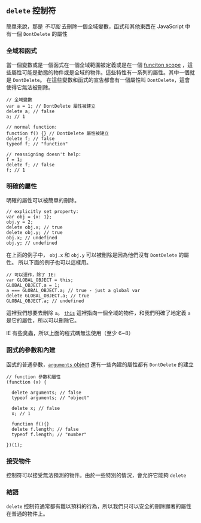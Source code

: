 ## `delete` 控制符

簡單來說，那是 *不可能* 去刪除一個全域變數，函式和其他東西在 JavaScript 中有一個 `DontDelete` 的屬性

### 全域和函式

當一個變數或是一個函式在一個全域範圍被定義或是在一個 [funciton scope](#function.scopes) ，這些屬性可能是動態的物件或是全域的物件。這些特性有一系列的屬性。其中一個就是 `DontDelete`。
在這些變數和函式的宣告都會有一個屬性叫 `DontDelete`，這會使得它無法被刪除。

    // 全域變數
    var a = 1; // DontDelete 屬性被建立
    delete a; // false
    a; // 1

    // normal function:
    function f() {} // DontDelete 屬性被建立
    delete f; // false
    typeof f; // "function"

    // reassigning doesn't help:
    f = 1;
    delete f; // false
    f; // 1

### 明確的屬性

明確的屬性可以被簡單的刪除。

    // explicitly set property:
    var obj = {x: 1};
    obj.y = 2;
    delete obj.x; // true
    delete obj.y; // true
    obj.x; // undefined
    obj.y; // undefined

在上面的例子中， `obj.x` 和 `obj.y` 可以被刪除是因為他們沒有 `DontDelete` 的屬性。
所以下面的例子也可以這樣用。

    // 可以運作，除了 IE:
    var GLOBAL_OBJECT = this;
    GLOBAL_OBJECT.a = 1;
    a === GLOBAL_OBJECT.a; // true - just a global var
    delete GLOBAL_OBJECT.a; // true
    GLOBAL_OBJECT.a; // undefined

這裡我們想要去刪除 `a`。 [`this`](#funciton.this) 這裡指向一個全域的物件，和我們明確了地定義 `a` 是它的屬性，所以可以刪除它。

IE 有些臭蟲，所以上面的程式碼無法使用（至少 6~8）

### 函式的參數和內建

函式的普通參數，[`arguments` object](#function.arguments) 還有一些內建的屬性都有 `DontDelete` 的建立

    // function 參數和屬性
    (function (x) {
    
      delete arguments; // false
      typeof arguments; // "object"
      
      delete x; // false
      x; // 1
      
      function f(){}
      delete f.length; // false
      typeof f.length; // "number"
      
    })(1);

### 接受物件
 
控制符可以接受無法預測的物件。由於一些特別的情況，會允許它能夠 `delete`

### 結語

`delete` 控制符通常都有難以預料的行為，所以我們只可以安全的刪除顯著的屬性在普通的物件上。



